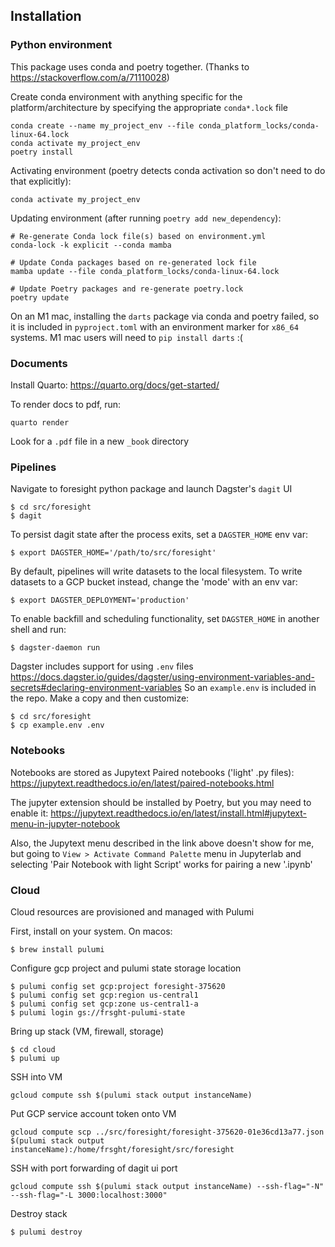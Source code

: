 
## Installation

### Python environment

This package uses conda and poetry together.
(Thanks to https://stackoverflow.com/a/71110028)

Create conda environment with anything specific for the platform/architecture
by specifying the appropriate `conda*.lock` file


```
conda create --name my_project_env --file conda_platform_locks/conda-linux-64.lock
conda activate my_project_env
poetry install
```

Activating environment (poetry detects conda activation so don't need to
do that explicitly):

```
conda activate my_project_env
```

Updating environment (after running `poetry add new_dependency`):
```
# Re-generate Conda lock file(s) based on environment.yml
conda-lock -k explicit --conda mamba

# Update Conda packages based on re-generated lock file
mamba update --file conda_platform_locks/conda-linux-64.lock

# Update Poetry packages and re-generate poetry.lock
poetry update
```

On an M1 mac, installing the `darts` package via conda and poetry failed,
so it is included in `pyproject.toml` with an environment marker for `x86_64`
systems. M1 mac users will need to `pip install darts` :(


### Documents

Install Quarto: https://quarto.org/docs/get-started/

To render docs to pdf, run:
```
quarto render
```
Look for a `.pdf` file in a new `_book` directory


### Pipelines

Navigate to foresight python package and launch Dagster's `dagit` UI
```
$ cd src/foresight
$ dagit
```

To persist dagit state after the process exits, set a `DAGSTER_HOME` env var:
```
$ export DAGSTER_HOME='/path/to/src/foresight'
```

By default, pipelines will write datasets to the local filesystem.
To write datasets to a GCP bucket instead, change the 'mode' with an env var:
```
$ export DAGSTER_DEPLOYMENT='production'
```

To enable backfill and scheduling functionality, set `DAGSTER_HOME`
in another shell and run:
```
$ dagster-daemon run
```

Dagster includes support for using `.env` files
https://docs.dagster.io/guides/dagster/using-environment-variables-and-secrets#declaring-environment-variables
So an `example.env` is included in the repo.
Make a copy and then customize:
```
$ cd src/foresight
$ cp example.env .env
```


### Notebooks

Notebooks are stored as Jupytext Paired notebooks ('light' .py files):
https://jupytext.readthedocs.io/en/latest/paired-notebooks.html

The jupyter extension should be installed by Poetry, but you may
need to enable it: https://jupytext.readthedocs.io/en/latest/install.html#jupytext-menu-in-jupyter-notebook

Also, the Jupytext menu described in the link above doesn't show for me,
but going to `View > Activate Command Palette` menu in Jupyterlab 
and selecting 'Pair Notebook with light Script' works for pairing a new '.ipynb'


###  Cloud

Cloud resources are provisioned and managed with Pulumi

First, install on your system.
On macos:
```
$ brew install pulumi
```

Configure gcp project and pulumi state storage location
```
$ pulumi config set gcp:project foresight-375620
$ pulumi config set gcp:region us-central1
$ pulumi config set gcp:zone us-central1-a
$ pulumi login gs://frsght-pulumi-state
```

Bring up stack (VM, firewall, storage)
```
$ cd cloud
$ pulumi up
```

SSH into VM
```
gcloud compute ssh $(pulumi stack output instanceName)
```

Put GCP service account token onto VM
```
gcloud compute scp ../src/foresight/foresight-375620-01e36cd13a77.json $(pulumi stack output instanceName):/home/frsght/foresight/src/foresight
```

SSH with port forwarding of dagit ui port
```
gcloud compute ssh $(pulumi stack output instanceName) --ssh-flag="-N" --ssh-flag="-L 3000:localhost:3000"
```

Destroy stack
```
$ pulumi destroy
```
